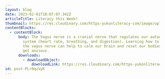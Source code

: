 ```yaml
---
layout: blog
date: 2023-02-01T18:07:07.342Z
articleTitle: Literacy this Week!
thumbnail: https://res.cloudinary.com/https-yukonliteracy-com/image/upload/q_35/v1680113402/Screen_Shot_2023-03-29_at_11.08.32_AM_pbycg8.png
contentBlocks:
  - contentBlock:
      body: The Vagus nerve is a cranial nerve that regulates our autonomic nervous
        system (heart rate, breathing, and digestion). Learning how to stimulate
        the vagus nerve can help to calm our brain and reset our bodies when we
        get anxious.
      downloads:
        - downloadObject:
            downloadLink: https://res.cloudinary.com/https-yukonliteracy-com/image/upload/q_35/v1680113580/5_min_stress_qtfzsv.pdf
id: post-PLr0qzVyK
---
```

